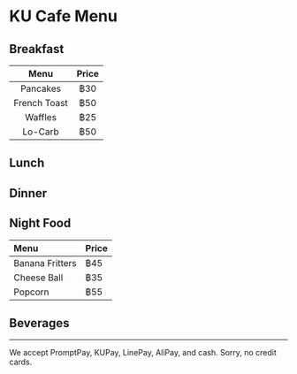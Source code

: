 # KU Cafe Menu


## Breakfast
| Menu | Price |
|:------------:|:------------:|
| Pancakes | ฿30 |
| French Toast | ฿50 |
| Waffles | ฿25 | 
| Lo-Carb | ฿50 |
    
## Lunch 


## Dinner


## Night Food
| Menu               | Price|
|:-------------------------|----------|
| Banana Fritters          | ฿45       |
| Cheese Ball              | ฿35       |
| Popcorn                  | ฿55       |

## Beverages



---

We accept PromptPay, KUPay, LinePay, AliPay, and cash. Sorry, no credit cards.
